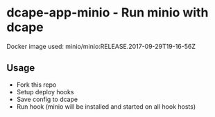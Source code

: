 # dcape-app-minio - Run minio with dcape

Docker image used:
minio/minio:RELEASE.2017-09-29T19-16-56Z

## Usage

* Fork this repo
* Setup deploy hooks
* Save config to dcape
* Run hook (minio will be installed and started on all hook hosts)

